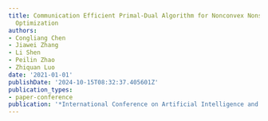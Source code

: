 ```yaml
---
title: Communication Efficient Primal-Dual Algorithm for Nonconvex Nonsmooth Distributed
  Optimization
authors:
- Congliang Chen
- Jiawei Zhang
- Li Shen
- Peilin Zhao
- Zhiquan Luo
date: '2021-01-01'
publishDate: '2024-10-15T08:32:37.405601Z'
publication_types:
- paper-conference
publication: '*International Conference on Artificial Intelligence and Statistics*'
---
```

